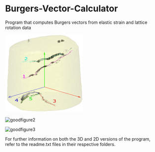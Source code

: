 # Burgers-Vector-Calculator
Program that computes Burgers vectors from elastic strain and lattice rotation data

<img src="https://github.com/JacquesCloete/Burgers-Vector-Calculator/blob/main/Burgers_Vector_Program_Cloete_J_FINAL/3D/goodfigure1.png" width="250" height="250" />

![goodfigure2](https://user-images.githubusercontent.com/58394283/134068119-584ae4f1-d030-441f-b00c-0ad650aea6f9.png)

![goodfigure3](https://user-images.githubusercontent.com/58394283/134068126-a8ec191d-2b4a-4d7e-bd0d-9cb6dff64f42.png)

For further information on both the 3D and 2D versions of the program, refer to the readme.txt files in their respective folders.
